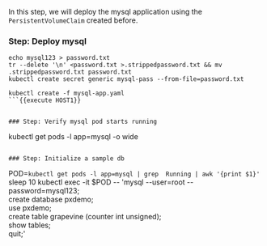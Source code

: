 In this step, we will deploy the mysql application using the `PersistentVolumeClaim` created before.

### Step: Deploy mysql

```
echo mysql123 > password.txt
tr --delete '\n' <password.txt >.strippedpassword.txt && mv .strippedpassword.txt password.txt
kubectl create secret generic mysql-pass --from-file=password.txt

kubectl create -f mysql-app.yaml
```{{execute HOST1}}


### Step: Verify mysql pod starts running

```
kubectl get pods -l app=mysql -o wide
```{{execute HOST1}}

### Step: Initialize a sample db

```
POD=`kubectl get pods -l app=mysql | grep  Running | awk '{print $1}'`
sleep 10
kubectl exec -it $POD -- 'mysql --user=root --password=mysql123;\
 create database pxdemo;\
  use pxdemo;\
   create table grapevine (counter int unsigned);\
    show tables;\
     quit;'
```{{execute HOST1}}

